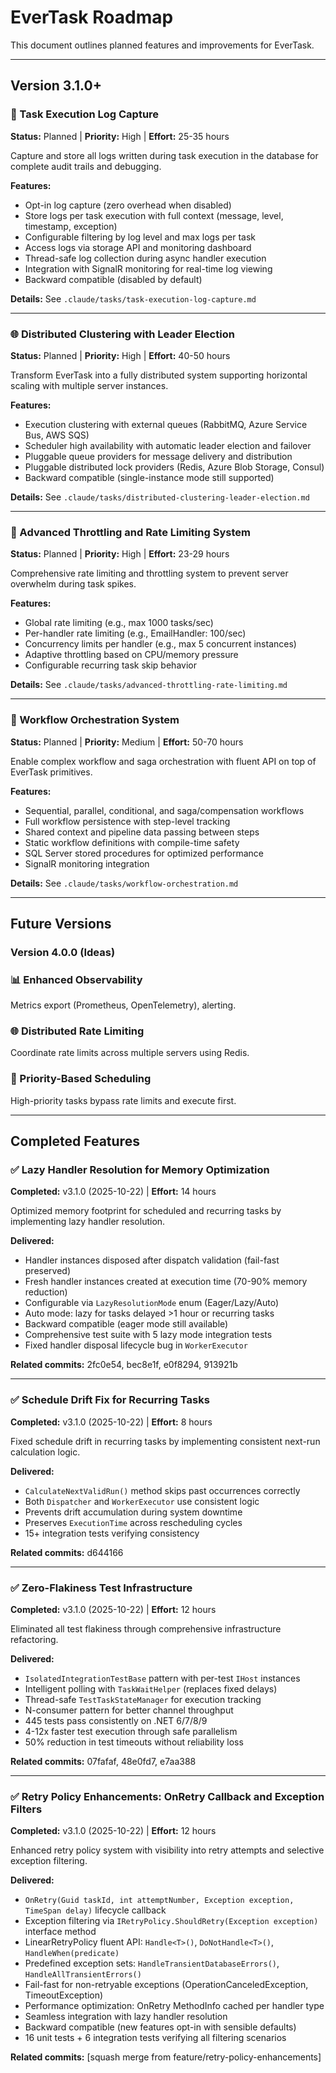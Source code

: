 # EverTask Roadmap

This document outlines planned features and improvements for EverTask.

---

## Version 3.1.0+

### 📝 Task Execution Log Capture
**Status:** Planned | **Priority:** High | **Effort:** 25-35 hours

Capture and store all logs written during task execution in the database for complete audit trails and debugging.

**Features:**
- Opt-in log capture (zero overhead when disabled)
- Store logs per task execution with full context (message, level, timestamp, exception)
- Configurable filtering by log level and max logs per task
- Access logs via storage API and monitoring dashboard
- Thread-safe log collection during async handler execution
- Integration with SignalR monitoring for real-time log viewing
- Backward compatible (disabled by default)

**Details:** See `.claude/tasks/task-execution-log-capture.md`

---

### 🌐 Distributed Clustering with Leader Election
**Status:** Planned | **Priority:** High | **Effort:** 40-50 hours

Transform EverTask into a fully distributed system supporting horizontal scaling with multiple server instances.

**Features:**
- Execution clustering with external queues (RabbitMQ, Azure Service Bus, AWS SQS)
- Scheduler high availability with automatic leader election and failover
- Pluggable queue providers for message delivery and distribution
- Pluggable distributed lock providers (Redis, Azure Blob Storage, Consul)
- Backward compatible (single-instance mode still supported)

**Details:** See `.claude/tasks/distributed-clustering-leader-election.md`

---

### 🚀 Advanced Throttling and Rate Limiting System
**Status:** Planned | **Priority:** High | **Effort:** 23-29 hours

Comprehensive rate limiting and throttling system to prevent server overwhelm during task spikes.

**Features:**
- Global rate limiting (e.g., max 1000 tasks/sec)
- Per-handler rate limiting (e.g., EmailHandler: 100/sec)
- Concurrency limits per handler (e.g., max 5 concurrent instances)
- Adaptive throttling based on CPU/memory pressure
- Configurable recurring task skip behavior

**Details:** See `.claude/tasks/advanced-throttling-rate-limiting.md`

---

### 🔄 Workflow Orchestration System
**Status:** Planned | **Priority:** Medium | **Effort:** 50-70 hours

Enable complex workflow and saga orchestration with fluent API on top of EverTask primitives.

**Features:**
- Sequential, parallel, conditional, and saga/compensation workflows
- Full workflow persistence with step-level tracking
- Shared context and pipeline data passing between steps
- Static workflow definitions with compile-time safety
- SQL Server stored procedures for optimized performance
- SignalR monitoring integration

**Details:** See `.claude/tasks/workflow-orchestration.md`

---

## Future Versions

### Version 4.0.0 (Ideas)

### 📊 Enhanced Observability
Metrics export (Prometheus, OpenTelemetry), alerting.

### 🌐 Distributed Rate Limiting
Coordinate rate limits across multiple servers using Redis.

### 🎯 Priority-Based Scheduling
High-priority tasks bypass rate limits and execute first.

---

## Completed Features

### ✅ Lazy Handler Resolution for Memory Optimization
**Completed:** v3.1.0 (2025-10-22) | **Effort:** 14 hours

Optimized memory footprint for scheduled and recurring tasks by implementing lazy handler resolution.

**Delivered:**
- Handler instances disposed after dispatch validation (fail-fast preserved)
- Fresh handler instances created at execution time (70-90% memory reduction)
- Configurable via `LazyResolutionMode` enum (Eager/Lazy/Auto)
- Auto mode: lazy for tasks delayed >1 hour or recurring tasks
- Backward compatible (eager mode still available)
- Comprehensive test suite with 5 lazy mode integration tests
- Fixed handler disposal lifecycle bug in `WorkerExecutor`

**Related commits:** 2fc0e54, bec8e1f, e0f8294, 913921b

---

### ✅ Schedule Drift Fix for Recurring Tasks
**Completed:** v3.1.0 (2025-10-22) | **Effort:** 8 hours

Fixed schedule drift in recurring tasks by implementing consistent next-run calculation logic.

**Delivered:**
- `CalculateNextValidRun()` method skips past occurrences correctly
- Both `Dispatcher` and `WorkerExecutor` use consistent logic
- Prevents drift accumulation during system downtime
- Preserves `ExecutionTime` across rescheduling cycles
- 15+ integration tests verifying consistency

**Related commits:** d644166

---

### ✅ Zero-Flakiness Test Infrastructure
**Completed:** v3.1.0 (2025-10-22) | **Effort:** 12 hours

Eliminated all test flakiness through comprehensive infrastructure refactoring.

**Delivered:**
- `IsolatedIntegrationTestBase` pattern with per-test `IHost` instances
- Intelligent polling with `TaskWaitHelper` (replaces fixed delays)
- Thread-safe `TestTaskStateManager` for execution tracking
- N-consumer pattern for better channel throughput
- 445 tests pass consistently on .NET 6/7/8/9
- 4-12x faster test execution through safe parallelism
- 50% reduction in test timeouts without reliability loss

**Related commits:** 07fafaf, 48e0fd7, e7aa388

---

### ✅ Retry Policy Enhancements: OnRetry Callback and Exception Filters
**Completed:** v3.1.0 (2025-10-22) | **Effort:** 12 hours

Enhanced retry policy system with visibility into retry attempts and selective exception filtering.

**Delivered:**
- `OnRetry(Guid taskId, int attemptNumber, Exception exception, TimeSpan delay)` lifecycle callback
- Exception filtering via `IRetryPolicy.ShouldRetry(Exception exception)` interface method
- LinearRetryPolicy fluent API: `Handle<T>()`, `DoNotHandle<T>()`, `HandleWhen(predicate)`
- Predefined exception sets: `HandleTransientDatabaseErrors()`, `HandleAllTransientErrors()`
- Fail-fast for non-retryable exceptions (OperationCanceledException, TimeoutException)
- Performance optimization: OnRetry MethodInfo cached per handler type
- Seamless integration with lazy handler resolution
- Backward compatible (new features opt-in with sensible defaults)
- 16 unit tests + 6 integration tests verifying all filtering scenarios

**Related commits:** [squash merge from feature/retry-policy-enhancements]